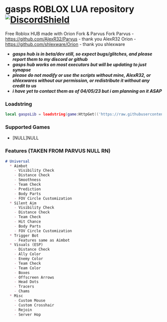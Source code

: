 # gasps ROBLOX LUA repository  [![DiscordShield](https://discordapp.com/api/guilds/1076306338172379237/widget.png)](https://discord.gg/hb8D3FfUDQ) 
Free Roblox HUB made with Orion Fork & Parvus Fork
Parvus - https://github.com/AlexR32/Parvus - thank you AlexR32
Orion - https://github.com/shlexware/Orion - thank you shlexware

- ***gasps hub is in beta/dev still, so expect bugs/glitches, and please report them to my discord or github***  
- ***gasps hub works on most executors but will be updating to just synapse***  
- ***please do not modify or use the scripts without mine, AlexR32, or shlexwares without our permission, or redistribute it without any credit to us***
- ***i have yet to contact them as of 04/05/23 but i  am planning on it ASAP***

### Loadstring
```lua
local gaspsLib = loadstring(game:HttpGet(('https://raw.githubusercontent.com/gasps/LUA/main/gasps/gaspsUI/source')))()
```
### Supported Games
- [NULL]NULL
### Features (TAKEN FROM PARVUS NULL RN)
```markdown
# Universal
  * Aimbot
    - Visibility Check
    - Distance Check
    - Smoothness
    - Team Check
    - Prediction
    - Body Parts
    - FOV Circle Customization
  * Silent Aim
    - Visibility Check
    - Distance Check
    - Team Check
    - Hit Chance
    - Body Parts
    - FOV Circle Customization
  * Trigger Bot
    - Features same as Aimbot
  * Visuals (ESP)
    - Distance Check
    - Ally Color
    - Enemy Color
    - Team Check
    - Team Color
    - Boxes
    - Offscreen Arrows
    - Head Dots
    - Tracers
    - Chams
  * Misc
    - Custom Mouse
    - Custom Crosshair
    - Rejoin
    - Server Hop
```
